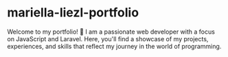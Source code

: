 # mariella-liezl-portfolio
Welcome to my portfolio! 👋 I am a passionate web developer with a focus on JavaScript and Laravel. Here, you'll find a showcase of my projects, experiences, and skills that reflect my journey in the world of programming.
